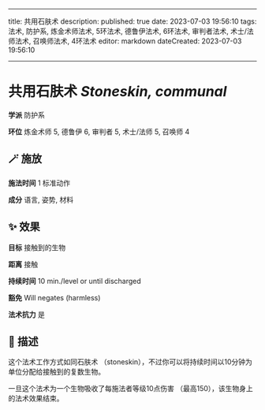 
---
title: 共用石肤术
description: 
published: true
date: 2023-07-03 19:56:10
tags: 法术, 防护系, 炼金术师法术, 5环法术, 德鲁伊法术, 6环法术, 审判者法术, 术士/法师法术, 召唤师法术, 4环法术
editor: markdown
dateCreated: 2023-07-03 19:56:10

---

# **共用石肤术** *Stoneskin, communal*

**学派** 防护系 

**环位** 炼金术师 5, 德鲁伊 6, 审判者 5, 术士/法师 5, 召唤师 4

## 🪄 施放

**施法时间** 1 标准动作

**成分** 语言, 姿势, 材料

## ✨ 效果 

**目标** 接触到的生物 

**距离** 接触  

**持续时间** 10 min./level or until discharged 

**豁免** Will negates (harmless)

**法术抗力** 是

## 📖 描述

这个法术工作方式如同石肤术 （stoneskin），不过你可以将持续时间以10分钟为单位分配给接触到的复数生物。

一旦这个法术为一个生物吸收了每施法者等级10点伤害 （最高150），该生物身上的法术效果结束。
    